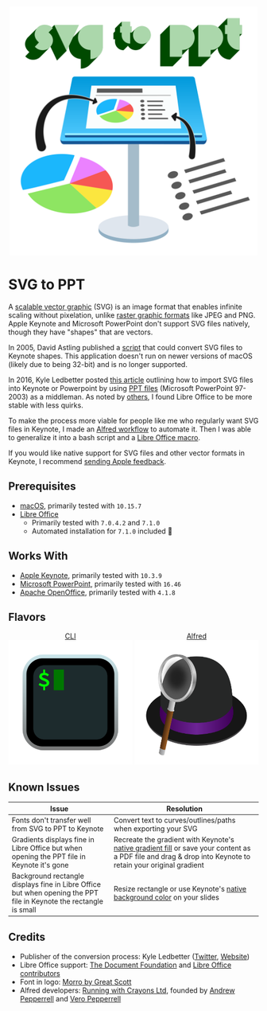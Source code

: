 <p align="center">
  <img id="logo" src="img/svg-to-ppt-logo.svg" class="center" alt="SVG to PPT logo" title="SVG to PPT logo" width="500" height="500"/>
</p>

# SVG to PPT

A [scalable vector graphic](https://en.wikipedia.org/wiki/Scalable_Vector_Graphics) (SVG) is an image format that enables infinite scaling without pixelation, unlike [raster graphic formats](https://en.wikipedia.org/wiki/Raster_graphics) like JPEG and PNG. Apple Keynote and Microsoft PowerPoint don't support SVG files natively, though they have "shapes" that are vectors.

In 2005, David Astling published a [script](http://mcb.berkeley.edu/labs/zusman/dave/svg2key/) that could convert SVG files to Keynote shapes. This application doesn't run on newer versions of macOS (likely due to being 32-bit) and is no longer supported.

In 2016, Kyle Ledbetter posted [this article](https://kyleledbetter.medium.com/how-to-import-an-svg-into-powerpoint-or-keynote-8d3d70f347a7) outlining how to import SVG files into Keynote or Powerpoint by using [PPT files](https://www.lifewire.com/ppt-file-2622187) (Microsoft PowerPoint 97-2003) as a middleman. As noted by [others](https://medium.com/@chrishoman_15983/i-often-encounter-problems-with-opening-files-created-with-openoffice-and-i-found-libreoffice-a-5a72f652160f), I found Libre Office to be more stable with less quirks.

To make the process more viable for people like me who regularly want SVG files in Keynote, I made an [Alfred workflow](https://www.alfredapp.com/workflows/) to automate it. Then I was able to generalize it into a bash script and a [Libre Office macro](https://help.libreoffice.org/latest/en-US/text/shared/01/06130000.html).

If you would like native support for SVG files and other vector formats in Keynote, I recommend [sending Apple feedback](https://www.apple.com/feedback/keynote.html).

## Prerequisites

- [macOS](https://www.apple.com/macos), primarily tested with `10.15.7`
- [Libre Office](https://www.libreoffice.org/download/download/)
  - Primarily tested with `7.0.4.2` and `7.1.0`
  - Automated installation for `7.1.0` included 🙂

## Works With

- [Apple Keynote](https://apps.apple.com/us/app/keynote/id409183694), primarily tested with `10.3.9`
- [Microsoft PowerPoint](https://www.microsoft.com/en-us/microsoft-365/powerpoint), primarily tested with `16.46`
- [Apache OpenOffice](https://www.openoffice.org/), primarily tested with `4.1.8`

## Flavors

<div align="center">
  <span style="display: inline-block; width: 250px;">
    <a href="md/cli.md">CLI</a>
    <img id="alfred-logo" src="img/iterm2-icon.svg" class="center" alt="iTerm2 icon" title="iTerm2 icon" width="250" height="250"/>
  </span>
  <span style="display: inline-block; width: 250px;">
    <a href="md/alfred.md">Alfred</a>
    <img id="alfred-logo" src="img/alfred-icon.svg" class="center" alt="Alfred icon" title="Alfred icon" width="250" height="250"/>
  </span>
</div>

## Known Issues

| Issue | Resolution |
|--|--|
| Fonts don't transfer well from SVG to PPT to Keynote | Convert text to curves/outlines/paths when exporting your SVG |
| Gradients displays fine in Libre Office but when opening the PPT file in Keynote it's gone | Recreate the gradient with Keynote's [native gradient fill](https://support.apple.com/en-us/HT210063) or save your content as a PDF file and drag & drop into Keynote to retain your original gradient |
| Background rectangle displays fine in Libre Office but when opening the PPT file in Keynote the rectangle is small | Resize rectangle or use Keynote's [native background color](https://support.apple.com/en-us/HT211077) on your slides |  |  |

## Credits

- Publisher of the conversion process: Kyle Ledbetter ([Twitter](https://twitter.com/kyleledbetter), [Website](https://kyleledbetter.com/))
- Libre Office support: [The Document Foundation](https://www.documentfoundation.org/) and [Libre Office contributors](https://www.libreoffice.org/community/community-map/)
- Font in logo: [Morro by Great Scott](https://www.greatscott.se/fonts/morro)
- Alfred developers: [Running with Crayons Ltd](http://runningwithcrayons.net/), founded by [Andrew Pepperrell](https://twitter.com/preppeller) and [Vero Pepperrell](https://twitter.com/vero)
